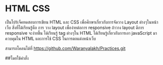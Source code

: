 # HTML CSS
เป็นโปร์เจ็คทดสอบการเขียน HTML และ CSS เพื่อศึกษาเกี่ยวกับการจัดวาง Layout ต่างๆในหน้าเว็บ
สิ่งที่ได้เรียนรู้คือ การ วาง layout เพื่อง่ายต่อการ responsive ถ้าวาง layout ดีการ responsive จะง่ายขึ้น
ได้เรียนรู้ tag ต่างๆใน HTML ได้เรียนรู้เกี่ยวกับการเอา javaScript มาควบคุมใน HTML และการใช้ CSS ในการตกแต่งหน้าเว็บ

สามารถโคลนได้ที่ https://github.com/Waranyalakh/Practices.git

##โดยใช้คำสั่ง 
```git clone https://github.com/Waranyalakh/Practices.git
